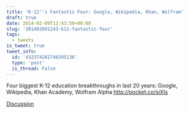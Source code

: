 ```yaml
---
title: 'K-12''s Fantastic Four: Google, Wikipedia, Khan, Wolfram'
draft: true
date: 2014-02-09T12:43:56+00:00
slug: '201402091243-k12-fantastic-four'
tags:
  - tweets
is_tweet: true
tweet_info:
  id: '432374281746395136'
  type: 'post'
  is_thread: False
---
```




Four biggest K-12 education breakthroughs in last 20 years:  Google, Wikipedia, Khan Academy, Wolfram Alpha <http://pocket.co/siXIs>

[Discussion](https://x.com/sytelus/status/432374281746395136)
